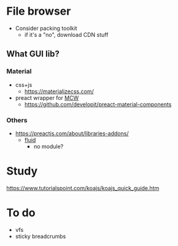 # File browser
- Consider packing toolkit
  - if it's a "no", download CDN stuff

## What GUI lib?

### Material
- css+js
  - https://materializecss.com/
- preact wrapper for [MCW](https://github.com/material-components/material-components-web) 
  - https://github.com/developit/preact-material-components

### Others
- https://preactjs.com/about/libraries-addons/
  - [fluid](https://unpkg.com/preact-fluid@0.9.1/lib/index.js)
    - no module?

# Study
https://www.tutorialspoint.com/koajs/koajs_quick_guide.htm

# To do
- vfs
- sticky breadcrumbs
